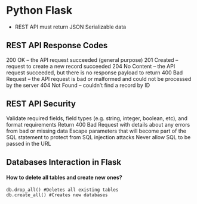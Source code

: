 # Python Flask

-   REST API must return JSON Serializable data

## REST API Response Codes

200 OK – the API request succeeded (general purpose)
201 Created – request to create a new record succeeded
204 No Content – the API request succeeded, but there is no response payload to return
400 Bad Request – the API request is bad or malformed and could not be processed by the server
404 Not Found – couldn’t find a record by ID

## REST API Security

Validate required fields, field types (e.g. string, integer, boolean, etc), and format requirements
Return 400 Bad Request with details about any errors from bad or missing data
Escape parameters that will become part of the SQL statement to protect from SQL injection attacks
Never allow SQL to be passed in the URL

## Databases Interaction in Flask

#### How to delete all tables and create new ones?

```
db.drop_all() #Deletes all existing tables
db.create_all() #Creates new databases
```



